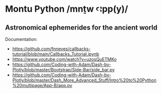 # Montu Python /mnṯw ꜥꜣpp(y)/
## Astronomical ephemerides for the ancient world

Documentation:

- https://github.com/fnneves/callbacks-tutorial/blob/main/Callbacks_Tutorial.ipynb
- https://www.youtube.com/watch?v=uzosQuETMKo
- https://github.com/Coding-with-Adam/Dash-by-Plotly/blob/master/Bootstrap/Side-Bar/side_bar.py
- https://github.com/Coding-with-Adam/Dash-by-Plotly/blob/master/Dash_More_Advanced_Stuff/Intro%20to%20Python%20multipage/App-B/app.py
